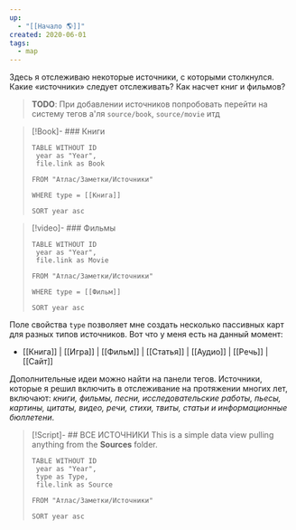 ```yaml
---
up:
  - "[[Начало 🌎]]"
created: 2020-06-01
tags:
  - map
---
```

Здесь я отслеживаю некоторые источники, с которыми столкнулся.
Какие «источники» следует отслеживать?
Как насчет книг и фильмов?

> **TODO**: При добавлении источников попробовать перейти на систему тегов а'ля `source/book`, `source/movie` итд

> [!Book]- ### Книги
> ```dataview
> TABLE WITHOUT ID
>  year as "Year",
>  file.link as Book
>  
> FROM "Атлас/Заметки/Источники"
> 
> WHERE type = [[Книга]]
> 
> SORT year asc
> ```

> [!video]- ### Фильмы
> ```dataview
> TABLE WITHOUT ID
>  year as "Year",
>  file.link as Movie
>  
> FROM "Атлас/Заметки/Источники"
> 
> WHERE type = [[Фильм]]
> 
> SORT year asc
> ```

Поле свойства `type` позволяет мне создать несколько пассивных карт для разных типов источников. Вот что у меня есть на данный момент:

- [[Книга]] | [[Игра]] | [[Фильм]] | [[Статья]] | [[Аудио]] | [[Речь]] | [[Сайт]]

Дополнительные идеи можно найти на панели тегов. Источники, которые я решил включить в отслеживание на протяжении многих лет, включают: *книги, фильмы, песни, исследовательские работы, пьесы, картины, цитаты, видео, речи, стихи, твиты, статьи и информационные бюллетени*.

> [!Script]- ## ВСЕ ИСТОЧНИКИ
> This is a simple data view pulling anything from the **Sources** folder.
> 
> ```dataview
> TABLE WITHOUT ID
>  year as "Year",
>  type as Type,
>  file.link as Source
>  
> FROM "Атлас/Заметки/Источники"
> 
> SORT year asc
> ```


